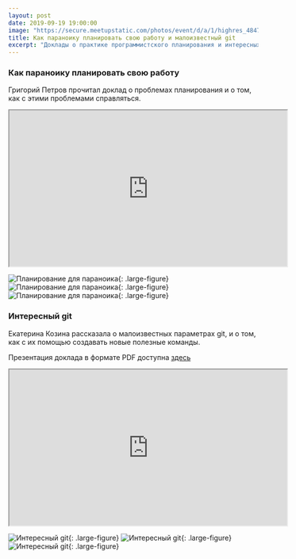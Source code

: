 ```yaml
---
layout: post
date: 2019-09-19 19:00:00
image: "https://secure.meetupstatic.com/photos/event/d/a/1/highres_484743489.jpeg"
title: Как параноику планировать свою работу и малоизвестный git
excerpt: "Доклады о практике программистского планирования и интересных командах git."
---
```


### Как параноику планировать свою работу

Григорий Петров прочитал доклад о проблемах планирования и о том, как с этими проблемами справляться.

<div class="video">
  <iframe width="560" height="315" src="https://www.youtube.com/embed/QAynqIYmdFA" allow="accelerometer; autoplay; encrypted-media; gyroscope; picture-in-picture" allowfullscreen></iframe>
</div>

![Планирование для параноика](https://secure.meetupstatic.com/photos/event/a/f/4/8/highres_485024872.jpeg){: .large-figure}
![Планирование для параноика](https://secure.meetupstatic.com/photos/event/a/f/a/7/highres_485024967.jpeg){: .large-figure}
![Планирование для параноика](https://secure.meetupstatic.com/photos/event/b/1/5/d/highres_485025405.jpeg){: .large-figure}

### Интересный git

Екатерина Козина рассказала о малоизвестных параметрах git, и о том, как с их помощью создавать новые полезные команды.

Презентация доклада в формате PDF доступна [здесь](/downloads/advanced-git.pdf)

<div class="video">
  <iframe width="560" height="315" src="https://www.youtube.com/embed/GrPkMhZ_C9w" allow="accelerometer; autoplay; encrypted-media; gyroscope; picture-in-picture" allowfullscreen></iframe>
</div>

![Интересный git](https://secure.meetupstatic.com/photos/event/b/6/d/0/highres_485026800.jpeg){: .large-figure}
![Интересный git](https://secure.meetupstatic.com/photos/event/b/7/b/a/highres_485027034.jpeg){: .large-figure}
![Интересный git](https://secure.meetupstatic.com/photos/event/b/8/e/8/highres_485027336.jpeg){: .large-figure}
